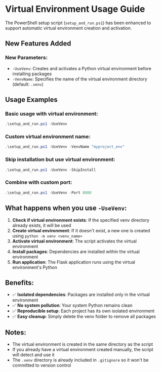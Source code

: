 # Virtual Environment Usage Guide

The PowerShell setup script (`setup_and_run.ps1`) has been enhanced to support automatic virtual environment creation and activation.

## New Features Added

### New Parameters:
- `-UseVenv`: Creates and activates a Python virtual environment before installing packages
- `-VenvName`: Specifies the name of the virtual environment directory (default: `.venv`)

## Usage Examples

### Basic usage with virtual environment:
```powershell
.\setup_and_run.ps1 -UseVenv
```

### Custom virtual environment name:
```powershell
.\setup_and_run.ps1 -UseVenv -VenvName "myproject_env"
```

### Skip installation but use virtual environment:
```powershell
.\setup_and_run.ps1 -UseVenv -SkipInstall
```

### Combine with custom port:
```powershell
.\setup_and_run.ps1 -UseVenv -Port 8080
```

## What happens when you use `-UseVenv`:

1. **Check if virtual environment exists**: If the specified venv directory already exists, it will be used
2. **Create virtual environment**: If it doesn't exist, a new one is created using `python -m venv <venv_name>`
3. **Activate virtual environment**: The script activates the virtual environment
4. **Install packages**: Dependencies are installed within the virtual environment
5. **Run application**: The Flask application runs using the virtual environment's Python

## Benefits:

- ✅ **Isolated dependencies**: Packages are installed only in the virtual environment
- ✅ **No system pollution**: Your system Python remains clean
- ✅ **Reproducible setup**: Each project has its own isolated environment
- ✅ **Easy cleanup**: Simply delete the venv folder to remove all packages

## Notes:

- The virtual environment is created in the same directory as the script
- If you already have a virtual environment created manually, the script will detect and use it
- The `.venv` directory is already included in `.gitignore` so it won't be committed to version control
